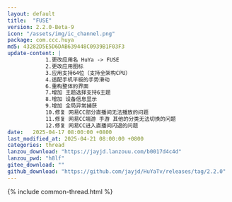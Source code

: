 ```yaml
---
layout: default
title:  "FUSE"
version: 2.2.0-Beta-9
icon: "/assets/img/ic_channel.png"
package: com.ccc.huya
md5: 43282D5E5D6DAB639448C0939B1F03F3
update-content: |
            1.更改应用名 HuYa -> FUSE
            2.更改应用图标
            3.应用支持64位（支持全架构CPU）
            4.适配手机平板的手势滑动
            6.重构整体的界面
            7.增加 主题选择支持6主题
            8.增加 设备信息显示
            9.增加 全局异常捕获
            10.修复 网易CC部分直播间无法播放的问题
            11.修复 网易CC端游 手游 其他的分类无法切换的问题
            12.修复 网易CC进入直播间闪退的问题
date:   2025-04-17 08:00:00 +0800
last_modified_at: 2025-04-21 08:00:00 +0800
categories: thread
lanzou_download: "https://jayjd.lanzouu.com/b0017d4c4d"
lanzou_pwd: "h8lf"
gitee_download: ""
github_download: "https://github.com/jayjd/HuYaTv/releases/tag/2.2.0"
---
```

{% include common-thread.html %}